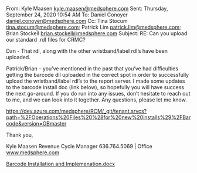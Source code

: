 From: Kyle Maasen <kyle.maasen@medsphere.com> 
Sent: Thursday, September 24, 2020 10:54 AM
To: Daniel Conoyer <daniel.conoyer@medsphere.com>
Cc: Tina Stocum <tina.stocum@medsphere.com>; Patrick Lim <patrick.lim@medsphere.com>; Brian Stockell <brian.stockell@medsphere.com>
Subject: RE: Can you upload our standard .rdl files for CRMC? 

Dan - That rdl, along with the other wristband/label rdl’s have been uploaded.

Patrick/Brian – you’ve mentioned in the past that you’ve had difficulties getting the barcode dll uploaded in the correct spot in order to successfully upload the wristband/label rdl’s to the report server.  I made some updates to the barcode install doc (link below), so hopefully you will have success the next go-around.  If you do run into any issues, don’t hesitate to reach out to me, and we can look into it together.  Any questions, please let me know.

https://dev.azure.com/medsphere/RCM/_git/tenant.srvcs?path=%2FOperations%20Files%20%28for%20new%20installs%29%2FBarcode&version=GBmaster

Thank you,

Kyle Maasen
Revenue Cycle Manager
636.764.5069 | Office
www.medsphere.com

[Barcode Installation and Implemenation.docx](/.attachments/Barcode%20Installation%20and%20Implemenation-b84b1e40-362e-4f7a-bf61-1708335fc20e.docx)